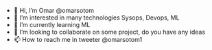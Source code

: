 - 👋 Hi, I’m Omar @omarsotom
- 👀 I’m interested in many technologies Sysops, Devops, ML
- 🌱 I’m currently learning ML
- 💞️ I’m looking to collaborate on some project, do you have any ideas
- 📫 How to reach me in tweeter @omarsotom1

<!---
omarsotom/omarsotom is a ✨ special ✨ repository because its `README.md` (this file) appears on your GitHub profile.
You can click the Preview link to take a look at your changes.
--->
